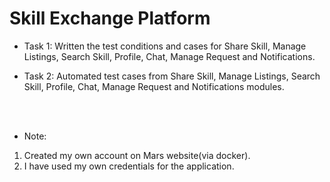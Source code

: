 # Skill Exchange Platform

- Task 1:  Written the test conditions and cases for Share Skill, Manage Listings, Search Skill, Profile, Chat, Manage Request and Notifications.

- Task 2: Automated test cases from Share Skill, Manage Listings, Search Skill, Profile, Chat, Manage Request and Notifications modules.


<br/>
<br/>

- Note: 
1. Created my own account on Mars website(via docker).
2. I have used my own credentials for the application.


